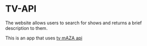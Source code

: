 # TV-API
The website allows users to search for shows and returns a brief description to them.

This is an app that uses [tv mAZA api](https://www.tvmaze.com/api)

